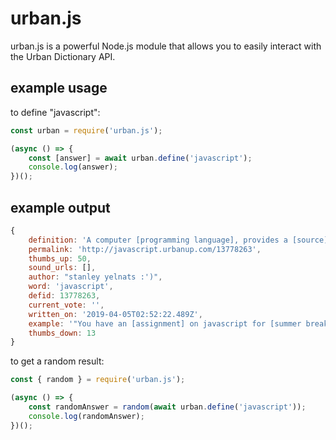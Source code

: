 # urban.js
urban.js is a powerful Node.js module that allows you to easily interact with the Urban Dictionary API.

## example usage

to define "javascript":
```js
const urban = require('urban.js');

(async () => {
	const [answer] = await urban.define('javascript');
	console.log(answer);
})();
```

## example output

```js
{
	definition: 'A computer [programming language], provides a [source] of [endless suffering] for many poor middle-schoolers throughout the world (including myself).',
	permalink: 'http://javascript.urbanup.com/13778263',
	thumbs_up: 50,
	sound_urls: [],
	author: "stanley yelnats :')",
	word: 'javascript',
	defid: 13778263,
	current_vote: '',
	written_on: '2019-04-05T02:52:22.489Z',
	example: '"You have an [assignment] on javascript for [summer break]"',
	thumbs_down: 13
}
```

to get a random result:
```js
const { random } = require('urban.js');

(async () => {
	const randomAnswer = random(await urban.define('javascript'));
	console.log(randomAnswer);
})();
```

